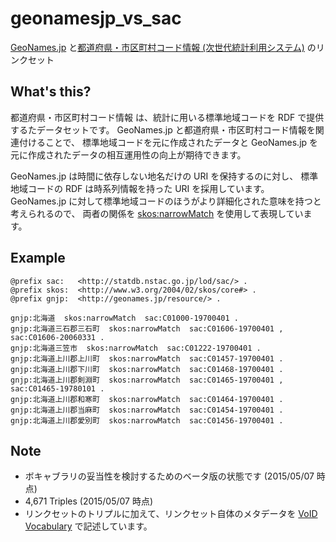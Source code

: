 # geonamesjp_vs_sac
[GeoNames.jp](http://geonames.jp/) と[都道府県・市区町村コード情報 (次世代統計利用システム)](http://statdb.nstac.go.jp/system-info/api/api-spec/) のリンクセット

## What's this?
都道府県・市区町村コード情報 は、統計に用いる標準地域コードを RDF で提供するたデータセットです。
GeoNames.jp と都道府県・市区町村コード情報を関連付けることで、
標準地域コードを元に作成されたデータと GeoNames.jp を元に作成されたデータの相互運用性の向上が期待できます。

GeoNames.jp は時間に依存しない地名だけの URI を保持するのに対し、
標準地域コードの RDF は時系列情報を持った URI を採用しています。
GeoNames.jp に対して標準地域コードのほうがより詳細化された意味を持つと考えられるので、
両者の関係を [skos:narrowMatch](http://www.w3.org/2004/02/skos/core#narrowMatch) を使用して表現しています。 

## Example

	@prefix sac:   <http://statdb.nstac.go.jp/lod/sac/> .
	@prefix skos:  <http://www.w3.org/2004/02/skos/core#> .
	@prefix gnjp:  <http://geonames.jp/resource/> .
	
	gnjp:北海道  skos:narrowMatch  sac:C01000-19700401 .
	gnjp:北海道三石郡三石町  skos:narrowMatch  sac:C01606-19700401 , sac:C01606-20060331 .
	gnjp:北海道三笠市  skos:narrowMatch  sac:C01222-19700401 .
	gnjp:北海道上川郡上川町  skos:narrowMatch  sac:C01457-19700401 .
	gnjp:北海道上川郡下川町  skos:narrowMatch  sac:C01468-19700401 .
	gnjp:北海道上川郡剣淵町  skos:narrowMatch  sac:C01465-19700401 , sac:C01465-19780101 .
	gnjp:北海道上川郡和寒町  skos:narrowMatch  sac:C01464-19700401 .
	gnjp:北海道上川郡当麻町  skos:narrowMatch  sac:C01454-19700401 .
	gnjp:北海道上川郡愛別町  skos:narrowMatch  sac:C01456-19700401 .
 
## Note
* ボキャブラリの妥当性を検討するためのベータ版の状態です (2015/05/07 時点)
* 4,671 Triples (2015/05/07 時点)
* リンクセットのトリプルに加えて、リンクセット自体のメタデータを [VoID Vocabulary](http://www.w3.org/TR/void/) で記述しています。 
 